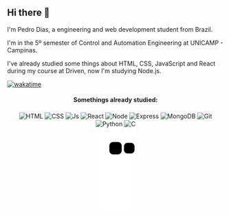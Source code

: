 ## Hi there 🤙

I'm Pedro Dias, a engineering and web development student from Brazil.

I'm in the 5º semester of Control and Automation Engineering at UNICAMP - Campinas.

I've already studied some things about HTML, CSS, JavaScript and React during my course at Driven, now I'm studying Node.js.

[![wakatime](https://wakatime.com/badge/user/73c2a053-2608-408f-babd-59f9c0107af1.svg)](https://wakatime.com/@73c2a053-2608-408f-babd-59f9c0107af1)

<div align="center" style="display: inline_block">
  <h4>Somethings already studied:</h4>
    <img align="center" alt="HTML" height="30" width="70" src="https://img.shields.io/badge/HTML5-E34F26?style=for-the-badge&logo=html5&logoColor=white">
    <img align="center" alt="CSS" height="30" width="70" src="https://img.shields.io/badge/CSS3-1572B6?style=for-the-badge&logo=css3&logoColor=white">
    <img align="center" alt="Js" height="30" width="90" src="https://img.shields.io/badge/JavaScript-323330?style=for-the-badge&logo=javascript&logoColor=F7DF1E">
    <img align="center" alt="React" height="30" width="70" src="https://img.shields.io/badge/React-20232A?style=for-the-badge&logo=react&logoColor=61DAFB">
    <img align="center" alt="Node" height="30" width="80" src="https://img.shields.io/badge/Node.js-43853D?style=for-the-badge&logo=node.js&logoColor=white">
    <img align="center" alt="Express" height="30" width="70" src="https://img.shields.io/badge/Express.js-404D59?style=for-the-badge">
    <img align="center" alt="MongoDB" height="30" width="100" src="https://img.shields.io/badge/MongoDB-4EA94B?style=for-the-badge&logo=mongodb&logoColor=white">
    <img align="center" alt="Git" height="30" width="70" src="https://img.shields.io/badge/GIT-E44C30?style=for-the-badge&logo=git&logoColor=white">
    <img align="center" alt="Python" height="30" width="70" src="https://img.shields.io/badge/Python-FFD43B?style=for-the-badge&logo=python&logoColor=blue">
     <img align="center" alt="C" height="30" width="70" src="https://img.shields.io/badge/C-00599C?style=for-the-badge&logo=c&logoColor=white">
  </div>
</div>
<div align="center">
   <img src="https://github.com/phbodias/phbodias/blob/output/github-contribution-grid-snake.svg">
</div>
  
